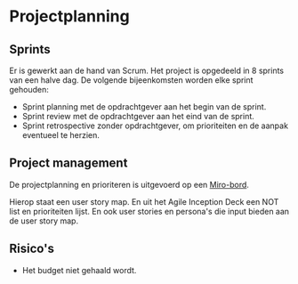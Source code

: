 # Projectplanning

## Sprints
Er is gewerkt aan de hand van Scrum. Het project is opgedeeld in 8 sprints van een halve dag. De volgende bijeenkomsten worden elke sprint gehouden:  
- Sprint planning met de opdrachtgever aan het begin van de sprint.  
- Sprint review met de opdrachtgever aan het eind van de sprint.  
- Sprint retrospective zonder opdrachtgever, om prioriteiten en de aanpak eventueel te herzien.  

## Project management
 De projectplanning en prioriteren is uitgevoerd op een [Miro-bord](https://miro.com/app/board/uXjVPQawkOg=/?share_link_id=314701677430).  
  
Hierop staat een user story map. En uit het Agile Inception Deck een NOT list en prioriteiten lijst. En ook user stories en persona's die input
bieden aan de user story map.

## Risico's
- Het budget niet gehaald wordt.


